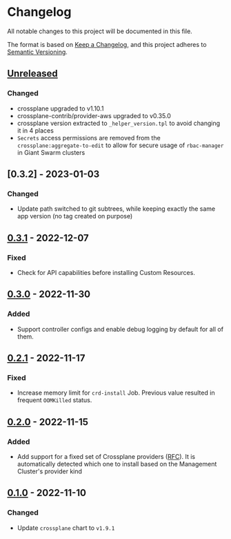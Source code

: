 # Changelog

All notable changes to this project will be documented in this file.

The format is based on [Keep a Changelog](https://keepachangelog.com/en/1.0.0/),
and this project adheres to [Semantic Versioning](https://semver.org/spec/v2.0.0.html).

## [Unreleased]

### Changed

- crossplane upgraded to v1.10.1
- crossplane-contrib/provider-aws upgraded to v0.35.0
- crossplane version extracted to `_helper_version.tpl` to avoid changing it in 4 places
- `Secrets` access permissions are removed from the `crossplane:aggregate-to-edit` to allow for secure usage of `rbac-manager` in
Giant Swarm clusters

## [0.3.2] - 2023-01-03

### Changed

- Update path switched to git subtrees, while keeping exactly the same app version (no tag created on purpose)

## [0.3.1] - 2022-12-07

### Fixed

- Check for API capabilities before installing Custom Resources.

## [0.3.0] - 2022-11-30

### Added

- Support controller configs and enable debug logging by default for all of them.

## [0.2.1] - 2022-11-17

### Fixed

- Increase memory limit for `crd-install` Job. Previous value resulted in frequent `OOMKilled` status.

## [0.2.0] - 2022-11-15

### Added

- Add support for a fixed set of Crossplane providers ([RFC](https://github.com/giantswarm/rfc/blob/main/crossplane/README.md)). It is automatically detected which one to install based on the Management Cluster's provider kind

## [0.1.0] - 2022-11-10

### Changed

- Update `crossplane` chart to `v1.9.1`

[Unreleased]: https://github.com/giantswarm/crossplane/compare/v0.3.1...HEAD
[0.3.1]: https://github.com/giantswarm/crossplane/compare/v0.3.0...v0.3.1
[0.3.0]: https://github.com/giantswarm/crossplane/compare/v0.2.1...v0.3.0
[0.2.1]: https://github.com/giantswarm/crossplane/compare/v0.2.0...v0.2.1
[0.2.0]: https://github.com/giantswarm/crossplane/compare/v0.1.0...v0.2.0
[0.1.0]: https://github.com/giantswarm/crossplane/releases/tag/v0.1.0
